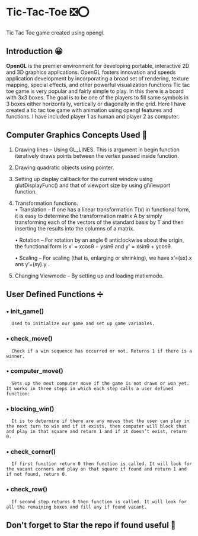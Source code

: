 # Tic-Tac-Toe ❎⭕
Tic Tac Toe game created using opengl.

## Introduction 😀
<b>OpenGL</b> is the premier environment for developing portable, interactive 2D and 3D graphics applications. OpenGL fosters innovation and speeds application development by incorporating a broad set of rendering, texture mapping, special effects, and other powerful visualization functions 
Tic tac toe game is very popular and fairly simple to play. In this there is a board with 3x3 boxes. The goal is to be one of the players to fill same symbols in 3 boxes either horizontally, vertically or diagonally in the grid. 
Here I have created a tic tac toe game with animation using opengl features and functions.
I have included player 1 as human and player 2 as computer. 

## Computer Graphics Concepts Used 📖
1. Drawing lines – Using GL_LINES. This is argument in begin function iteratively draws points between the vertex passed inside function.
2. Drawing quadratic objects using pointer.
3. Setting up display callback for the current window using glutDisplayFunc() and that of viewport size by using glViewport function.
4. Transformation functions. <br>
      •	Translation – 
          If one has a linear transformation T(x) in functional form, it is easy to determine the transformation matrix A by simply transforming each of the vectors of the standard basis by T and then inserting the results into the columns of a matrix.

      •	Rotation –
          For rotation by an angle θ anticlockwise about the origin, the functional form is x' = xcosθ − ysinθ and y' = xsinθ + ycosθ.

      •	Scaling –
          For scaling (that is, enlarging or shrinking), we have x’=(sx).x ans y’=(sy).y .
5. Changing Viewmode – By setting up and loading matixmode.
 
## User Defined Functions ➗

###	• init_game()
      Used to initialize our game and set up game variables.
### • check_move()
      Check if a win sequence has occurred or not. Returns 1 if there is a winner.
### • computer_move()
      Sets up the next computer move if the game is not drawn or won yet. It works in three steps in which each step calls a user defined function:
### • blocking_win() 
      It is to determine if there are any moves that the user can play in the next turn to win and if it exists, then computer will block that and play in that square and return 1 and if it doesn’t exist, return 0.
### • check_corner() 
      If first function return 0 then function is called. It will look for the vacant corners and play on that square if found and return 1 and if not found, return 0.
### • check_row() 
      If second step returns 0 then function is called. It will look for all the remaining boxes and fill any if found vacant.
      
## Don't forget to Star the repo if found useful 🌟


